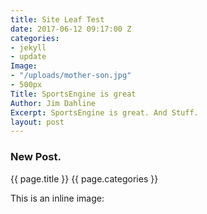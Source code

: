 ```yaml
---
title: Site Leaf Test
date: 2017-06-12 09:17:00 Z
categories:
- jekyll
- update
Image:
- "/uploads/mother-son.jpg"
- 500px
Title: SportsEngine is great
Author: Jim Dahline
Excerpt: SportsEngine is great. And Stuff.
layout: post
---
```


### New Post.
{{ page.title }}
{{ page.categories }}

This is an inline image:

